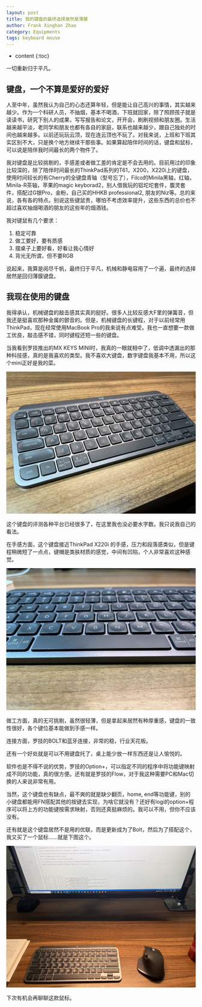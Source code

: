 ```yaml
---
layout: post
title: 我的键盘的最终选择居然是薄膜
author: Frank Xinghan Zhao
category: Equipments
tags: keyboard mouse 
---
```


* content
{:toc}


一切重新归于平凡。





## 键盘，一个不算是爱好的爱好

人至中年，虽然我认为自己的心态还算年轻，但是能让自己高兴的事情，其实越来越少。作为一个科研人员，不抽烟，基本不喝酒，下班就回家，除了照顾孩子就是读读书，研究下别人的成果，写写报告和论文，开开会，刷刷视频和朋友圈。生活越来越平淡，老同学和朋友也都有各自的家庭，联系也越来越少，跟自己独处的时间也越来越多。以前还玩玩云顶，现在连云顶也不玩了。对我来说，上班和下班其实区别不大，只是换个地方继续干那些事。如果算起陪伴时间的话，键盘和鼠标，可以说是陪伴我时间最长的两个物件了。

我对键盘是比较挑剔的，手感差或者做工差的肯定是不会去用的。目前用过的印象比较深的，除了陪伴时间最长的ThinkPad系列的T61，X200，X220i上的键盘，使用时间较长的有Cherry的全键盘青轴（型号忘了），Filco的Minila黑轴，红轴，Minila-R茶轴，苹果的magic keyborad2，别人借我玩的铝坨坨套件，腹灵套件，搭配过G银Pro，金粉，自己买的HHKB professional2, 朋友的Niz等。总的来说，各有各的特点。别说这些键鼠贵，哪怕不考虑效率提升，这些东西的总价也不超过喜欢抽烟喝酒的朋友的这些年的烟酒钱。

我对键鼠有几个要求：

1. 稳定可靠
2. 做工要好，要有质感
3. 摆桌子上要好看，好看让我心情好
4. 背光无所谓，但不要RGB

说起来，我算是阅尽千帆，最终归于平凡，机械和静电容用了一个遍，最终的选择居然是回归薄膜键盘。

## 我现在使用的键盘

我得承认，机械键盘的敲击感其实真的挺好。很多人比较反感大F里的弹簧音，但我还是挺喜欢那种金属的颤音的。但是，机械键盘的长键程，对于以前经常用ThinkPad，现在经常使用MacBook Pro的我来说有点难受。我也一直想要一款做工优良，敲击感不错，同时键程还短一些的键盘。

当我看到罗技推出的MX KEYS MINI时，我真的一眼就相中了，低调中透漏出的那种科技感，真的是我喜欢的类型。我不喜欢大键盘，数字键盘我基本不用，所以这个mini正好是我的菜。

![](../images/keyboard1.jpg)

这个键盘的评测各种平台已经很多了，在这里我也没必要水字数。我只说我自己的看法。

在手感方面，这个键盘接近ThinkPad X220i 的手感，压力和段落感类似，但是键程稍微短了一点点，键帽是类肤材质的感觉，中间有凹陷，个人非常喜欢这种感觉。

![](../images/keyboard3.jpg)

做工方面，真的无可挑剔，虽然很轻薄，但是拿起来居然有种厚重感，键盘的一致性很好，各个键位基本能做到手感一样。

连接方面，罗技的BOLT和蓝牙连接，非常的稳，行业天花板。

还有一个好处就是可以不用键盘托了，桌上能少放一样东西还是让人愉悦的。

软件也是不得不说的优势，罗技的Option+，可以指定不同的程序中将功能键映射成不同的功能，真的很方便。还有就是罗技的Flow，对于我这种需要PC和Mac切换的人来说非常有用。

当然，这个键盘也有缺点，最不爽的就是缺少翻页，home, end等功能键，别的小键盘都能用FN搭配其他的按键去实现，为啥它就没有？还好有logi的option+程序可以将上方的功能键按需求映射，否则还真挺麻烦的。我可以不用，但你不应该没有。

还有就是这个键盘居然不是用的优联，而是更新成为了Bolt，然后为了搭配这个，我又买了一个鼠标……就是下图这个。

![](../images/keyboard_mouse.jpg)

下次有机会再聊聊这款鼠标。

